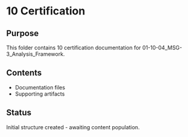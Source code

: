 # 10 Certification

## Purpose
This folder contains 10 certification documentation for 01-10-04_MSG-3_Analysis_Framework.

## Contents
- Documentation files
- Supporting artifacts

## Status
Initial structure created - awaiting content population.
